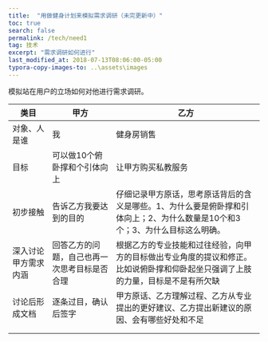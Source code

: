```yaml
---
title:  "用做健身计划来模拟需求调研（未完更新中）"
toc: true
search: false
permalink: /tech/need1
tag: 技术
excerpt: "需求调研如何进行"
last_modified_at: 2018-07-13T08:06:00-05:00
typora-copy-images-to: ..\assets\images
---
```


模拟站在用户的立场如何对他进行需求调研。

| 类目                 | 甲方                                         | 乙方                                                         |
| -------------------- | -------------------------------------------- | ------------------------------------------------------------ |
| 对象、人是谁         | 我                                           | 健身房销售                                                   |
| 目标                 | 可以做10个俯卧撑和个引体向上                 | 让甲方购买私教服务                                           |
| 初步接触             | 告诉乙方我要达到的目的                       | 仔细记录甲方原话，思考原话背后的含义是哪些。1、为什么要是俯卧撑和引体向上；2、为什么数量是10个和3个；3、为什么目标这么明确。 |
| 深入讨论甲方需求内涵 | 回答乙方的问题，自己也再一次思考目标是否合理 | 根据乙方的专业技能和过往经验，向甲方的目标做出专业角度的提议和修正。比如说俯卧撑和仰卧起坐只强调了上肢的力量，目标是不是有所欠缺 |
| 讨论后形成文档       | 逐条过目，确认后签字                         | 甲方原话、乙方理解过程、乙方从专业提出的更好建议、乙方提出新建议的原因、会有哪些好处和不足 |
|                      |                                              |                                                              |
|                      |                                              |                                                              |

